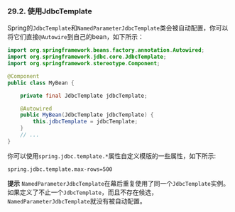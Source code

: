 ### 29.2. 使用JdbcTemplate

Spring的`JdbcTemplate`和`NamedParameterJdbcTemplate`类会被自动配置，你可以将它们直接`@Autowire`到自己的bean，如下所示：
```java
import org.springframework.beans.factory.annotation.Autowired;
import org.springframework.jdbc.core.JdbcTemplate;
import org.springframework.stereotype.Component;

@Component
public class MyBean {

    private final JdbcTemplate jdbcTemplate;

    @Autowired
    public MyBean(JdbcTemplate jdbcTemplate) {
        this.jdbcTemplate = jdbcTemplate;
    }
    // ...
}
```

你可以使用`spring.jdbc.template.*`属性自定义模版的一些属性，如下所示: 
```properties
spring.jdbc.template.max-rows=500
```

**提示** `NamedParameterJdbcTemplate`在幕后重复使用了同一个`JdbcTemplate`实例。如果定义了不止一个`JdbcTemplate`，而且不存在候选，`NamedParameterJdbcTemplate`就没有被自动配置。
